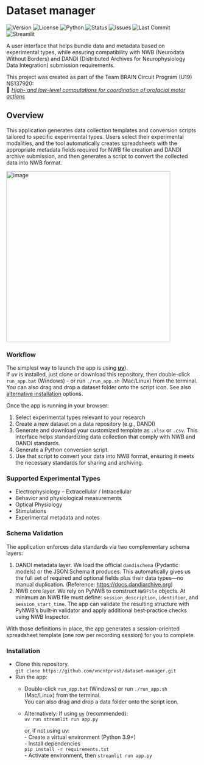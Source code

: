 # Dataset manager

<!-- Badges -->
![Version](https://img.shields.io/github/v/tag/vncntprvst/dataset-manager?label=version&sort=semver)
![License](https://img.shields.io/badge/License-CC--BY--4.0-lightgrey.svg)
![Python](https://img.shields.io/badge/Python-3.11%2B-informational.svg)
![Status](https://img.shields.io/badge/status-alpha-orange.svg)
![Issues](https://img.shields.io/github/issues/vncntprvst/dataset-manager.svg)
![Last Commit](https://img.shields.io/github/last-commit/vncntprvst/dataset-manager.svg)
![Streamlit](https://img.shields.io/badge/built%20with-Streamlit-ff4b4b.svg)

A user interface that helps bundle data and metadata based on experimental types, while ensuring compatibility with NWB (Neurodata Without Borders) and DANDI (Distributed Archives for Neurophysiology Data Integration) submission requirements.

This project was created as part of the Team BRAIN Circuit Program (U19) NS137920:  
🔗 [_High- and low-level computations for coordination of orofacial motor actions_](https://rhythm-n-rodents.github.io/)

## Overview

This application generates data collection templates and conversion scripts tailored to specific experimental types. Users select their experimental modalities, and the tool automatically creates spreadsheets with the appropriate metadata fields required for NWB file creation and DANDI archive submission, and then generates a script to convert the collected data into NWB format.

<img width="430" height="449" alt="image" src="https://github.com/user-attachments/assets/2ab91c40-3f54-4e5d-b9c3-fc4c368acaa7" />

### Workflow
The simplest way to launch the app is using [**uv**](https://docs.astral.sh/uv/getting-started/installation/)).  
If _uv_ is installed, just clone or download this repository, then double-click `run_app.bat` (Windows) - or run `./run_app.sh` (Mac/Linux) from the terminal.  
You can also drag and drop a dataset folder onto the script icon. See also [alternative installation](#Installation) options. 

Once the app is running in your browser:
1. Select experimental types relevant to your research
2. Create a new dataset on a data repository (e.g., DANDI)
3. Generate and download your customized template as `.xlsx` or `.csv`. This interface helps standardizing data collection that comply with NWB and DANDI standards.
4. Generate a Python conversion script.
5. Use that script to convert your data into NWB format, ensuring it meets the necessary standards for sharing and archiving. 

### Supported Experimental Types
- Electrophysiology – Extracellular / Intracellular
- Behavior and physiological measurements
- Optical Physiology
- Stimulations
- Experimental metadata and notes

### Schema Validation

The application enforces data standards via two complementary schema layers:

1. DANDI metadata layer. We load the official `dandischema` (Pydantic models) or the JSON Schema it produces. This automatically gives us the full set of required and optional fields plus their data types—no manual duplication. (Reference: https://docs.dandiarchive.org)
2. NWB core layer. We rely on PyNWB to construct `NWBFile` objects. At minimum an NWB file must define: `session_description`, `identifier`, and `session_start_time`. The app can validate the resulting structure with PyNWB’s built‑in validator and apply additional best‑practice checks using NWB Inspector.

With those definitions in place, the app generates a session-oriented spreadsheet template (one row per recording session) for you to complete.

### Installation
* Clone this repository.  
    `git clone https://github.com/vncntprvst/dataset-manager.git`
* Run the app:
    * Double-click `run_app.bat` (Windows) or run `./run_app.sh` (Mac/Linux) from the terminal.   
    You can also drag and drop a data folder onto the script icon.
    * Alternatively:
        If using [`uv`](https://docs.astral.sh/uv/getting-started/installation/) (recommended):  
        `uv run streamlit run app.py`

        or, if not using uv:  
            - Create a virtual environment (Python 3.9+)  
            - Install dependencies    
            `pip install -r requirements.txt`  
            - Activate environment, then `streamlit run app.py`


